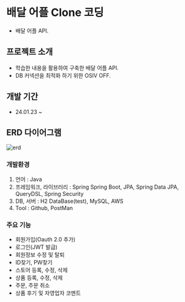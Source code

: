 # 배달 어플 Clone 코딩

- 배달 어플 API.

## 프로젝트 소개

- 학습한 내용을 활용하여 구축한 배달 어플 API.
- DB 커넥션을 최적화 하기 위한 OSIV OFF.

## 개발 기간

- 24.01.23 ~

## ERD 다이어그램

![erd](https://github.com/MoonByungHoon/clone/assets/106061341/9d144988-316e-4602-bf39-d2f9fa1deb7d)

### 개발환경

1. 언어 : Java
2. 프레임워크, 라이브러리 : Spring Spring Boot, JPA, Spring Data JPA, QueryDSL, Spring Security
3. DB, 서버 : H2 DataBase(test), MySQL, AWS
4. Tool : Github, PostMan

### 주요 기능

- 회원가입(Oauth 2.0 추가)
- 로그인(JWT 발급)
- 회원정보 수정 및 탈퇴
- ID찾기, PW찾기
- 스토어 등록, 수정, 삭제
- 상품 등록, 수정, 삭제
- 주문, 주문 취소
- 상품 후기 및 자영업자 코멘트
